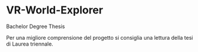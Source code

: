 # VR-World-Explorer
Bachelor Degree Thesis

Per una migliore comprensione del progetto si consiglia una lettura della tesi di Laurea triennale.
